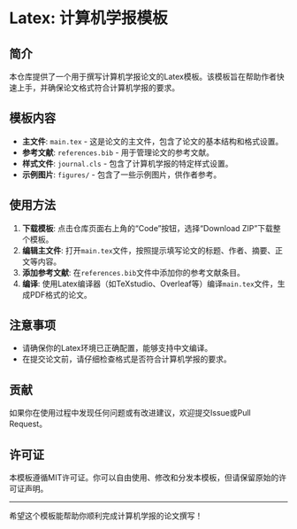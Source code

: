 # Latex: 计算机学报模板

## 简介

本仓库提供了一个用于撰写计算机学报论文的Latex模板。该模板旨在帮助作者快速上手，并确保论文格式符合计算机学报的要求。

## 模板内容

- **主文件**: `main.tex` - 这是论文的主文件，包含了论文的基本结构和格式设置。
- **参考文献**: `references.bib` - 用于管理论文的参考文献。
- **样式文件**: `journal.cls` - 包含了计算机学报的特定样式设置。
- **示例图片**: `figures/` - 包含了一些示例图片，供作者参考。

## 使用方法

1. **下载模板**: 点击仓库页面右上角的“Code”按钮，选择“Download ZIP”下载整个模板。
2. **编辑主文件**: 打开`main.tex`文件，按照提示填写论文的标题、作者、摘要、正文等内容。
3. **添加参考文献**: 在`references.bib`文件中添加你的参考文献条目。
4. **编译**: 使用Latex编译器（如TeXstudio、Overleaf等）编译`main.tex`文件，生成PDF格式的论文。

## 注意事项

- 请确保你的Latex环境已正确配置，能够支持中文编译。
- 在提交论文前，请仔细检查格式是否符合计算机学报的要求。

## 贡献

如果你在使用过程中发现任何问题或有改进建议，欢迎提交Issue或Pull Request。

## 许可证

本模板遵循MIT许可证。你可以自由使用、修改和分发本模板，但请保留原始的许可证声明。

---

希望这个模板能帮助你顺利完成计算机学报的论文撰写！
